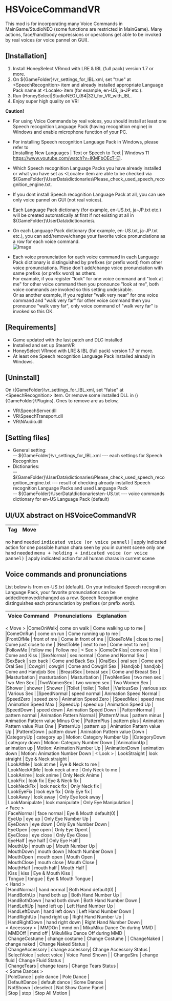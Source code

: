# HSVoiceCommandVR


This mod is for incorporating many Voice Commands in MainGame/StudioNEO (some functions are restricted in MainGame). 
Many actions, face/hand/body expressions or operations get able to be invoked by real voices (or voice pannel on GUI).


## [Installation]
1. Install HoneySelect VRmod with LRE & IBL (full pack) version 1.7 or more.
2. On ${GameFolder}/vr_settings_for_IBL.xml, set "true" at \<SpeechRecognition\> item and already installed appropriate Language Pack name at \<Locale\> item (for example, en-US, ja-JP etc.).
3. Run (HoneySelect|StudioNEO)_(64|32)_for_VR_with_IBL.
4. Enjoy super high quality on VR!

**Caution!** 
- For using Voice Commands by real voices, you should install at least one Speech recognition Language Pack (having recognition engine) in Windows and enable microphone function of your PC.
- For installing Speech recognition Language Pack in Windows, please refer to   
[Installing New Languages | Text or Speech to Text | Windows 11 https://www.youtube.com/watch?v=lKMFbOEcT-E]. 
- Which Speech recognition Language Packs you have already installed or what you have set as \<Locale\> item are able to be checked via ${GameFolder}\UserData\dictionaries\Please_check_used_speech_recognition_engine.txt.
- If you dont install Speech recognition Language Pack at all, you can use only voice pannel on GUI (not real voices).
- Each Language Pack dictionary (for example, en-US.txt, ja-JP.txt etc.) will be created automatically at first if not existing at all in ${GameFolder}\UserData\dictionaries\\. 
- On each Language Pack dictionary (for example, en-US.txt, ja-JP.txt etc.), you can add/remove/change your favorite voice pronunciations as a row for each voice command.  
![Image](https://github.com/user-attachments/assets/911bbd4d-5fc9-44f8-ad6d-4075795bbc81)  

- Each voice pronunciation for each voice command in each Language Pack dictionary is distinguished by prefixes (or prefix word) from other voice pronunciations. Plese don't add/change voice pronunciation with same prefixs (or prefix word) as others.  
For example, if you register "look" for one voice command and "look at me" for other voice command then you pronounce "look at me", both voice commands are invoked so this setting undesirable.  
Or as another example, if you register "walk very near" for one voice command and "walk very far" for other voice command then you pronounce "walk very far", only voice command of "walk very far" is invoked so this OK.  

## [Requirements]
- Game updated with the last patch and DLC installed
- Installed and set up SteamVR
- HoneySelect VRmod with LRE & IBL (full pack) version 1.7 or more.
- At least one Speech recognition Language Pack installed already in Windows.

## [Uninstall]
On \\{GameFolder}\vr_settings_for_IBL.xml, set "false" at \<SpeechRecognition\> item.
Or remove some installed DLL in (\\{GameFolder}\Plugins\). Ones to remove are as below,  
- VR\SpeechServer.dll
- VR\SpeechTransport.dll
- VR\NAudio.dll
  
## [Setting files]
- General setting:  
  -- ${GameFolder}\vr_settings_for_IBL.xml   --- each settings for Speech Recognition  
- Dictionaries:  
  -- ${GameFolder}\UserData\dictionaries\Please_check_used_speech_recognition_engine.txt     --- result of checking already installed Speech recognition Language Packs and used Language Pack  
  -- ${GameFolder}\UserData\dictionaries\en-US.txt    --- voice commands dictionary for en-US Language Pack (default)  


## UI/UX abstract on HSVoiceCommandVR
Tag      |  Move   | 
----     | ------  | 
no hand needed
<kbd>indicated voice (or voice pannel)</kbd> | apply indicated action for one possible human chara seen by you in current scene
only one hand needed
<kbd>menu + holding + indicated voice (or voice pannel)</kbd> | apply indicated action for all human charas in current scene



## Voice commands and pronunciations
List below is from en-US.txt (default). On your indicated Speech recognition Language Pack, your favorite pronunciations can be added/removed/changed as a row.
Speech Recognition engine distinguishes each pronunciation by prefixes (or prefix word).

| Voice Command        | Pronunciations       | Explanation |
| ----------- | ------------------- | -----|
\< Move \>
|ComeOnWalk| come on walk  | Come walking up to me  |
|ComeOnRun | come on run   | Come running up to me  |            
|FrontOfMe | front of me   | Come in front of me    |
|CloseToMe | close to me   | Come just close to me  |
|NextToMe  | next to me    | Come next to me        |
|FollowMe  | follow me     | Follow me              |
\< Sex \>
|ComeOnKiss| come on kiss |  Come and Kiss             |
|SexNormal | sex normal   |  Come and Normal Sex       |
|SexBack   | sex back     |  Come and Back Sex         |
|OralSex   | oral sex     |  Come and Oral Sex         |
|Cowgirl   | cowgirl      |  Come and Cowgirl Sex      |
|Handjob   | handjob      |  Come and Handjob Sex      |
|BreastSex | breast sex   | Come and Breast Sex        |
|Masturbation  | masturbation  | Masturbation              |
|TwoMenSex     | two men sex   | Two Men Sex               |
|TwoWomenSex   | two women sex | Two Women Sex             |
|Shower        | shower        | Shower                    |
|Toilet        | toilet        | Toilet                    |
|VariousSex    | various sex   | Various Sex               |
|SpeedNormal      | speed normal   | Animation Speed Normal              |
|SpeedZero        | speed zero     | Animation Speed Zero                |
|SpeedMax         | speed max      | Animation Speed Max                 |
|SpeedUp          | speed up       | Animation Speed Up                  |
|SpeedDown        | speed down     | Animation Speed Down                |
|PatternNormal    | pattern normal | Animation Pattern Normal            |
|PatternMinus     | pattern minus  | Animation Pattern value Minus One   |
|PatternPlus      | pattern plus   | Animation Pattern value Plus One    |
|PatternUp        | pattern up     | Animation Pattern value Up          |
|PatternDown      | pattern down   | Animation Pattern value Down        |
|CategoryUp       | category up    | Motion: Category Number Up          |
|CategoryDown     | category down  | Motion: Category Number Down        |
|AnimationUp      | animation up   | Motion: Animation Number Up         |
|AnimationDown    | animation down | Motion: Animation Number Down       |
\< Look \>
| LookStraight    | look straight   | Eye & Neck straight                |  
| LookAtMe        | look at me      | Eye & Neck to me                   |  
| LookNeckAtMe    | look neck at me | Only Neck to me                    |  
| LookAnime       | look anime      | Only Neck Anime                    |  
| LookFix         | look fix        | Eye & Neck fix                     |  
| LookNeckFix     | look neck fix   | Only Neck fix                      |  
| LookEyeFix      | look eye fix    | Only Eye fix                       |  
| LookAway        | look away       | Only Eye look away                 |  
| LookManipulate  | look manipulate | Only Eye Manipulation              |  
\< Face \>            
| FaceNormal      | face normal     | Eye & Mouth default(0)             |  
| EyeUp           | eye up          | Only Eye Number Up                 |  
| EyeDown         | eye down        | Only Eye Number Down               |  
| EyeOpen         | eye open        | Only Eye Opent                     |  
| EyeClose        | eye close       | Only Eye Close                     |  
| EyeHalf         | eye half        | Only Eye Half                      |  
| MouthUp         | mouth up        | Mouth Number Up                    |  
| MouthDown       | mouth down      | Mouth Number Down                  |  
| MouthOpen       | mouth open      | Mouth Open                         |  
| MouthClose      | mouth close     | Mouth Close                        |  
| MouthHalf       | mouth half      | Mouth Half                         |  
| Kiss            | kiss            | Eye & Mouth Kiss                   |  
| Tongue          | tongue          | Eye & Mouth Tongue                 |  
\< Hand \>            
| HandNormal      | hand normal     | Both Hand default(0)               |  
| HandBothUp      | hand both up    | Both Hand Number Up                |  
| HandBothDown    | hand both down  | Both Hand Number Down              |  
| HandLeftUp      | hand left up    | Left Hand Number Up                |  
| HandLeftDown    | hand left down  | Left Hand Number Down              |  
| HandRightUp     | hand right up   | Right Hand Number Up               |  
| HandRightDown   | hand right down | Right Hand Number Down             |  
\< Accessory \>
| MMDOn           | mmd on          | MikuMiku Dance On during MMD       |  
| MMDOff          | mmd off         | MikuMiku Dance Off during MMD      |  
| ChangeCostume   | change costume  | Change Costume                     | 
| ChangeNaked     | change naked    | Change Naked Status                |  
| ChangeAccessory | change accessory| Change Accessory Status            |  
| SelectVoice     | select voice    | Voice Panel Shown                  | 
| ChangeSiru      | change fluid    | Change Fluid Status                |  
| ChangeTears     | change tears    | Change Tears Status                |  
\< Some Dances \>            
| PoleDance       | pole dance      | Pole Dance                         |  
| DefaultDance    | default dance   | Some Dances                        |  
| NotShown        | deselect        | Not Show Game Panel                |  
| Stop            | stop            | Stop All Motion                    |  
        

